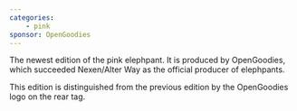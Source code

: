 ```yaml
---
categories:
    - pink
sponsor: OpenGoodies
---
```

The newest edition of the pink elephpant. It is produced by OpenGoodies, which succeeded Nexen/Alter Way as the official producer of elephpants.

This edition is distinguished from the previous edition by the OpenGoodies logo on the rear tag.